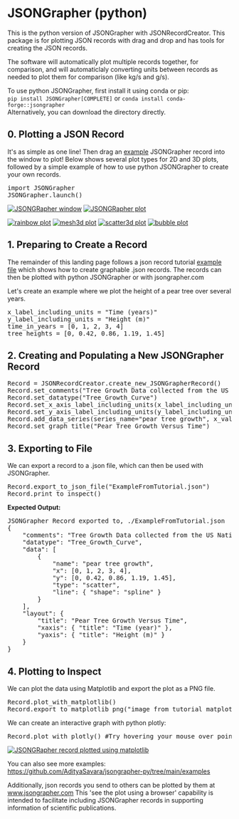 # JSONGrapher (python)
This is the python version of JSONGrapher with JSONRecordCreator. This package is for plotting JSON records with drag and drop and has tools for creating the JSON records.

The software will automatically plot multiple records together, for comparison, and will automaticlaly converting units between records as needed to plot them for comparison (like kg/s and g/s).

To use python JSONGrapher, first install it using conda or pip:<br>
`pip install JSONGrapher[COMPLETE]` or `conda install conda-forge::jsongrapher` <br>
Alternatively, you can download the directory directly.<br> 

## **0\. Plotting a JSON Record**
It's as simple as one line! Then drag an [example](https://github.com/AdityaSavara/jsongrapher-py/tree/main/examples/example_1_drag_and_drop) JSONGrapher record into the window to plot!
Below shows several plot types for 2D and 3D plots, followed by a simple example of how to use python JSONGrapher to create your own records.
<pre>
import JSONGrapher 
JSONGrapher.launch()
</pre>

[![JSONGRapher window](https://raw.githubusercontent.com/AdityaSavara/JSONGrapher-py/main/JSONGrapher/JSONGrapherWindowShortened.png)](https://raw.githubusercontent.com/AdityaSavara/JSONGrapher-py/main/JSONGrapher/JSONGrapherWindowShortened.png) [![JSONGRapher plot](https://raw.githubusercontent.com/AdityaSavara/JSONGrapher-py/main/examples/example_1_drag_and_drop/UAN_DTA_image.png)](https://raw.githubusercontent.com/AdityaSavara/JSONGrapher-py/main/examples/example_1_drag_and_drop/UAN_DTA_image.png)

[![rainbow plot](https://raw.githubusercontent.com/AdityaSavara/JSONGrapher-py/main/examples/example_1_drag_and_drop/SrTiO3_rainbow_image.png)](https://raw.githubusercontent.com/AdityaSavara/JSONGrapher-py/main/examples/example_1_drag_and_drop/SrTiO3_rainbow_image.png)
[![mesh3d plot](https://raw.githubusercontent.com/AdityaSavara/JSONGrapher-py/main/examples/example_1_drag_and_drop/Rate_Constant_mesh3d.png)](https://raw.githubusercontent.com/AdityaSavara/JSONGrapher-py/main/examples/example_1_drag_and_drop/Rate_Constant_mesh3d.png)
[![scatter3d plot](https://raw.githubusercontent.com/AdityaSavara/JSONGrapher-py/main/examples/example_1_drag_and_drop/Rate_Constant_Scatter3d_example10.png)](https://raw.githubusercontent.com/AdityaSavara/JSONGrapher-py/main/examples/example_1_drag_and_drop/Rate_Constant_Scatter3d_example10.png)
[![bubble plot](https://raw.githubusercontent.com/AdityaSavara/JSONGrapher-py/main/examples/example_1_drag_and_drop/Rate_Constant_bubble.png)](https://raw.githubusercontent.com/AdityaSavara/JSONGrapher-py/main/examples/example_1_drag_and_drop/Rate_Constant_bubble.png)




## **1\. Preparing to Create a Record**

The remainder of this landing page follows a json record tutorial [example file](https://github.com/AdityaSavara/jsongrapher-py/blob/main/examples/example_2_creating_records_and_using_styles/example_2_json_record_tutorial.py) which shows how to create graphable .json records. The records can then be plotted with python JSONGrapher or with jsongrapher.com<br>

Let's create an example where we plot the height of a pear tree over several years. 
<pre>
x_label_including_units = "Time (years)"
y_label_including_units = "Height (m)"
time_in_years = [0, 1, 2, 3, 4]
tree_heights = [0, 0.42, 0.86, 1.19, 1.45]
</pre>

## **2\. Creating and Populating a New JSONGrapher Record**

<pre>
Record = JSONRecordCreator.create_new_JSONGrapherRecord()
Record.set_comments("Tree Growth Data collected from the US National Arboretum")
Record.set_datatype("Tree_Growth_Curve")
Record.set_x_axis_label_including_units(x_label_including_units)
Record.set_y_axis_label_including_units(y_label_including_units)
Record.add_data_series(series_name="pear tree growth", x_values=time_in_years, y_values=tree_heights, plot_type="scatter_spline")
Record.set_graph_title("Pear Tree Growth Versus Time")
</pre>

## **3\. Exporting to File**

We can export a record to a .json file, which can then be used with JSONGrapher. 
<pre>
Record.export_to_json_file("ExampleFromTutorial.json")
Record.print_to_inspect()
</pre>

<p><strong>Expected Output:</strong></p>
<pre>
JSONGrapher Record exported to, ./ExampleFromTutorial.json
{
    "comments": "Tree Growth Data collected from the US National Arboretum",
    "datatype": "Tree_Growth_Curve",
    "data": [
        {
            "name": "pear tree growth",
            "x": [0, 1, 2, 3, 4],
            "y": [0, 0.42, 0.86, 1.19, 1.45],
            "type": "scatter",
            "line": { "shape": "spline" }
        }
    ],
    "layout": {
        "title": "Pear Tree Growth Versus Time",
        "xaxis": { "title": "Time (year)" },
        "yaxis": { "title": "Height (m)" }
    }
}
</pre>

## **4\. Plotting to Inspect**

We can plot the data using Matplotlib and export the plot as a PNG file.
<pre>
Record.plot_with_matplotlib()
Record.export_to_matplotlib_png("image_from_tutorial_matplotlib_fig")
</pre>

We can create an interactive graph with python plotly:
<pre>
Record.plot_with_plotly() #Try hovering your mouse over points after this command!
</pre>

[![JSONGRapher record plotted using matplotlib](https://raw.githubusercontent.com/AdityaSavara/JSONGrapher-py/main/examples/example_2_creating_records_and_using_styles/image_from_tutorial_matplotlib_fig.png)](https://raw.githubusercontent.com/AdityaSavara/JSONGrapher-py/main/examples/example_2_creating_records_and_using_styles/image_from_tutorial_matplotlib_fig.png)

You can also see more examples: https://github.com/AdityaSavara/jsongrapher-py/tree/main/examples

Additionally, json records you send to others can be plotted by them at www.jsongrapher.com
This 'see the plot using a browser' capability is intended to facilitate including JSONGrapher records in supporting information of scientific publications.